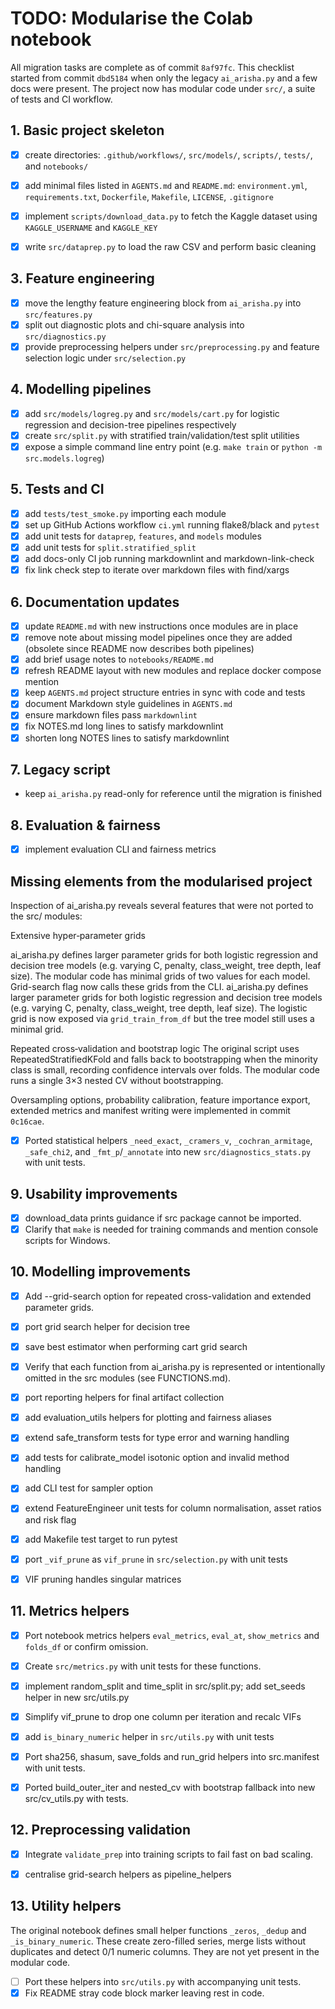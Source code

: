# TODO: Modularise the Colab notebook

All migration tasks are complete as of commit `8af97fc`. This checklist started
from commit `dbd5184` when only the legacy `ai_arisha.py` and a few docs were
present. The project now has modular code under `src/`, a suite of tests and CI
workflow.

## 1. Basic project skeleton

- [x] create directories: `.github/workflows/`, `src/models/`, `scripts/`,
`tests/`, and `notebooks/`
- [x] add minimal files listed in `AGENTS.md` and `README.md`:
`environment.yml`, `requirements.txt`, `Dockerfile`, `Makefile`, `LICENSE`,
`.gitignore`

- [x] implement `scripts/download_data.py` to fetch the Kaggle dataset using
`KAGGLE_USERNAME` and `KAGGLE_KEY`
- [x] write `src/dataprep.py` to load the raw CSV and perform basic cleaning

## 3. Feature engineering

- [x] move the lengthy feature engineering block from `ai_arisha.py` into
`src/features.py`
- [x] split out diagnostic plots and chi-square analysis into
`src/diagnostics.py`
- [x] provide preprocessing helpers under `src/preprocessing.py` and feature
selection logic under `src/selection.py`

## 4. Modelling pipelines

- [x] add `src/models/logreg.py` and `src/models/cart.py` for logistic
regression and decision-tree pipelines respectively
- [x] create `src/split.py` with stratified train/validation/test split
utilities
- [x] expose a simple command line entry point (e.g. `make train` or `python -m
src.models.logreg`)

## 5. Tests and CI

- [x] add `tests/test_smoke.py` importing each module
- [x] set up GitHub Actions workflow `ci.yml` running flake8/black and `pytest`
- [x] add unit tests for `dataprep`, `features`, and `models` modules
- [x] add unit tests for `split.stratified_split`
- [x] add docs-only CI job running markdownlint and markdown-link-check
- [x] fix link check step to iterate over markdown files with find/xargs

## 6. Documentation updates

- [x] update `README.md` with new instructions once modules are in place
- [x] remove note about missing model pipelines once they are added
      (obsolete since README now describes both pipelines)
- [x] add brief usage notes to `notebooks/README.md`
- [x] refresh README layout with new modules and replace docker compose mention
- [x] keep `AGENTS.md` project structure entries in sync with code and tests
- [x] document Markdown style guidelines in `AGENTS.md`
- [x] ensure markdown files pass `markdownlint`
- [x] fix NOTES.md long lines to satisfy markdownlint
- [x] shorten long NOTES lines to satisfy markdownlint

## 7. Legacy script

- keep `ai_arisha.py` read-only for reference until the migration is finished

## 8. Evaluation & fairness

- [x] implement evaluation CLI and fairness metrics

## Missing elements from the modularised project

Inspection of ai_arisha.py reveals several features that were not ported to the
src/ modules:

Extensive hyper‑parameter grids

ai_arisha.py defines larger parameter grids for both logistic regression and
decision tree models (e.g. varying C, penalty, class_weight, tree depth, leaf
size). The modular code has minimal grids of two values for each model.
Grid-search flag now calls these grids from the CLI.
ai_arisha.py defines larger parameter grids for both logistic regression and
decision tree models (e.g. varying C, penalty, class_weight, tree depth, leaf
size). The logistic grid is now exposed via `grid_train_from_df` but the tree
model still uses a minimal grid.

Repeated cross‑validation and bootstrap logic
The original script uses RepeatedStratifiedKFold and falls back to
bootstrapping when the minority class is small, recording confidence intervals
over folds. The modular code runs a single 3×3 nested CV without bootstrapping.

Oversampling options, probability calibration, feature importance export,
extended metrics and manifest writing were implemented in commit `0c16cae`.

- [x] Ported statistical helpers `_need_exact`, `_cramers_v`,
`_cochran_armitage`,
      `_safe_chi2`, and `_fmt_p`/`_annotate` into new
      `src/diagnostics_stats.py` with unit tests.

## 9. Usability improvements

- [x] download_data prints guidance if src package cannot be imported.
- [x] Clarify that `make` is needed for training commands and mention console
scripts for Windows.

## 10. Modelling improvements

- [x] Add --grid-search option for repeated cross-validation and extended
parameter grids.

- [x] port grid search helper for decision tree

- [x] save best estimator when performing cart grid search

- [x] Verify that each function from ai_arisha.py is represented or
intentionally omitted in the src modules (see FUNCTIONS.md).

- [x] port reporting helpers for final artifact collection

- [x] add evaluation_utils helpers for plotting and fairness aliases
- [x] extend safe_transform tests for type error and warning handling

- [x] add tests for calibrate_model isotonic option and invalid method handling

- [x] add CLI test for sampler option

- [x] extend FeatureEngineer unit tests for column normalisation, asset ratios
and risk flag

- [x] add Makefile test target to run pytest
- [x] port `_vif_prune` as `vif_prune` in `src/selection.py` with unit tests
- [x] VIF pruning handles singular matrices

## 11. Metrics helpers

- [x] Port notebook metrics helpers `eval_metrics`, `eval_at`, `show_metrics`
and `folds_df` or confirm omission.
- [x] Create `src/metrics.py` with unit tests for these functions.
- [x] implement random_split and time_split in src/split.py; add set_seeds
helper in new src/utils.py
- [x] Simplify vif_prune to drop one column per iteration and recalc VIFs
- [x] add `is_binary_numeric` helper in `src/utils.py` with unit tests

- [x] Port sha256, shasum, save_folds and run_grid helpers into src.manifest
with unit tests.

- [x] Ported build_outer_iter and nested_cv with bootstrap fallback into new
src/cv_utils.py with tests.

## 12. Preprocessing validation

- [x] Integrate `validate_prep` into training scripts to fail fast on bad
scaling.

- [x] centralise grid-search helpers as pipeline_helpers

## 13. Utility helpers

The original notebook defines small helper functions `_zeros`, `_dedup` and
`_is_binary_numeric`. These create zero-filled series, merge lists without
duplicates and detect 0/1 numeric columns. They are not yet present in the
modular code.

- [ ] Port these helpers into `src/utils.py` with accompanying unit tests.
- [x] Fix README stray code block marker leaving rest in code.
